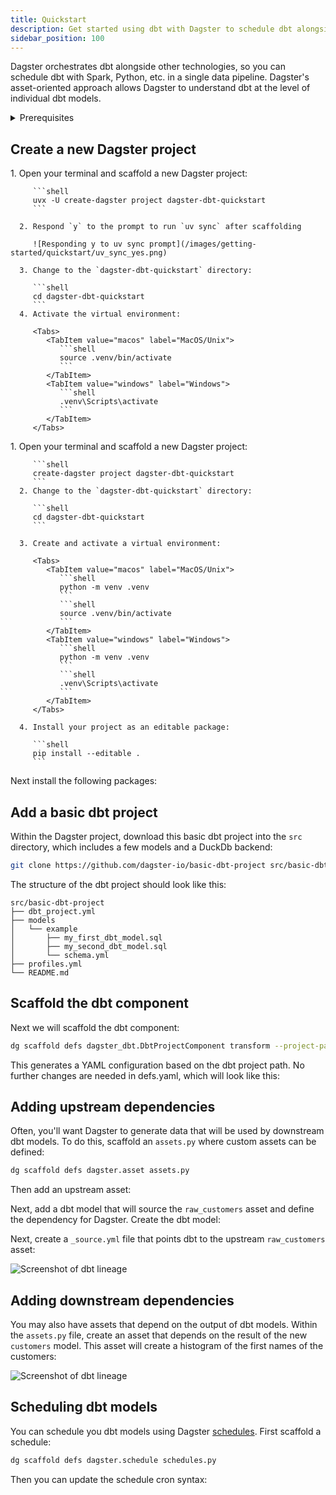 ```yaml
---
title: Quickstart
description: Get started using dbt with Dagster to schedule dbt alongside other technologies in a single data pipeline.
sidebar_position: 100
---
```


Dagster orchestrates dbt alongside other technologies, so you can schedule dbt with Spark, Python, etc. in a single data pipeline. Dagster's asset-oriented approach allows Dagster to understand dbt at the level of individual dbt models.

<details>
  <summary>Prerequisites</summary>

To follow the steps in this guide, you'll need:

- A basic understanding of dbt, DuckDB, and Dagster concepts such as [assets](/guides/build/assets) and [resources](/guides/build/external-resources)

</details>

## Create a new Dagster project

<Tabs groupId="package-manager">
   <TabItem value="uv" label="uv">
      1. Open your terminal and scaffold a new Dagster project:

         ```shell
         uvx -U create-dagster project dagster-dbt-quickstart
         ```

      2. Respond `y` to the prompt to run `uv sync` after scaffolding

         ![Responding y to uv sync prompt](/images/getting-started/quickstart/uv_sync_yes.png)

      3. Change to the `dagster-dbt-quickstart` directory:

         ```shell
         cd dagster-dbt-quickstart
         ```
      4. Activate the virtual environment:

         <Tabs>
            <TabItem value="macos" label="MacOS/Unix">
               ```shell
               source .venv/bin/activate
               ```
            </TabItem>
            <TabItem value="windows" label="Windows">
               ```shell
               .venv\Scripts\activate
               ```
            </TabItem>
         </Tabs>

   </TabItem>

   <TabItem value="pip" label="pip">
      1. Open your terminal and scaffold a new Dagster project:

         ```shell
         create-dagster project dagster-dbt-quickstart
         ```
      2. Change to the `dagster-dbt-quickstart` directory:

         ```shell
         cd dagster-dbt-quickstart
         ```

      3. Create and activate a virtual environment:

         <Tabs>
            <TabItem value="macos" label="MacOS/Unix">
               ```shell
               python -m venv .venv
               ```
               ```shell
               source .venv/bin/activate
               ```
            </TabItem>
            <TabItem value="windows" label="Windows">
               ```shell
               python -m venv .venv
               ```
               ```shell
               .venv\Scripts\activate
               ```
            </TabItem>
         </Tabs>

      4. Install your project as an editable package:

         ```shell
         pip install --editable .
         ```

   </TabItem>
</Tabs>

Next install the following packages:

<PackageInstallInstructions packageName="duckdb plotly pandas dagster-dbt dbt-duckdb" />

## Add a basic dbt project

Within the Dagster project, download this basic dbt project into the `src` directory, which includes a few models and a DuckDb backend:

```bash
git clone https://github.com/dagster-io/basic-dbt-project src/basic-dbt-project
```

The structure of the dbt project should look like this:

```
src/basic-dbt-project
├── dbt_project.yml
├── models
│   └── example
│       ├── my_first_dbt_model.sql
│       ├── my_second_dbt_model.sql
│       └── schema.yml
├── profiles.yml
└── README.md
```

## Scaffold the dbt component

Next we will scaffold the dbt component:

```bash
dg scaffold defs dagster_dbt.DbtProjectComponent transform --project-path src/basic-dbt-project
```

This generates a YAML configuration based on the dbt project path. No further changes are needed in defs.yaml, which will look like this:

<CodeExample
  path="docs_snippets/docs_snippets/guides/etl/transform-dbt/defs.yaml"
  language="python"
  title="src/dagster_dbt_quickstart/defs/transform/defs.yaml"
/>

## Adding upstream dependencies

Often, you'll want Dagster to generate data that will be used by downstream dbt models. To do this, scaffold an `assets.py` where custom assets can be defined:

```bash
dg scaffold defs dagster.asset assets.py
```

Then add an upstream asset:

<CodeExample
  path="docs_snippets/docs_snippets/guides/etl/transform-dbt/assets.py"
  language="python"
  title="src/dagster_dbt_quickstart/defs/assets.py"
  startAfter="start_upstream_asset"
  endBefore="end_upstream_asset"
/>

Next, add a dbt model that will source the `raw_customers` asset and define the dependency for Dagster. Create the dbt model:

<CodeExample
  path="docs_snippets/docs_snippets/guides/etl/transform-dbt/basic-dbt-project/models/example/customers.sql"
  language="sql"
  title="dagster_dbt_quickstart/src/basic-dbt-project/models/example/customers.sql"
/>

Next, create a `_source.yml` file that points dbt to the upstream `raw_customers` asset:

<CodeExample
  path="docs_snippets/docs_snippets/guides/etl/transform-dbt/basic-dbt-project/models/example/_source.yml"
  language="yaml"
  title="dagster_dbt_quickstart/src/basic-dbt-project/models/example/source.yml_"
/>

![Screenshot of dbt lineage](/images/integrations/dbt/dbt-lineage-1.png)

## Adding downstream dependencies

You may also have assets that depend on the output of dbt models. Within the `assets.py` file, create an asset that depends on the result of the new `customers` model. This asset will create a histogram of the first names of the customers:

<CodeExample
  path="docs_snippets/docs_snippets/guides/etl/transform-dbt/assets.py"
  language="python"
  title="src/dagster_dbt_quickstart/defs/assets.py"
  startAfter="start_downstream_asset"
  endBefore="end_downstream_asset"
/>

![Screenshot of dbt lineage](/images/integrations/dbt/dbt-lineage-2.png)

## Scheduling dbt models

You can schedule you dbt models using Dagster [schedules](/guides/automate/schedules). First scaffold a schedule:

```bash
dg scaffold defs dagster.schedule schedules.py
```

Then you can update the schedule cron syntax:

<CodeExample
  path="docs_snippets/docs_snippets/guides/etl/transform-dbt/schedules.py"
  language="python"
  title="Scheduling our dbt models"
/>
